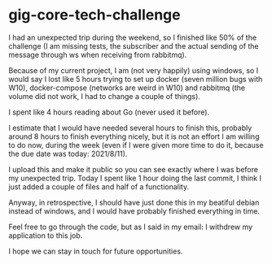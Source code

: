 # gig-core-tech-challenge


I had an unexpected trip during the weekend, so I finished like 50% of the challenge (I am missing tests, the subscriber and the actual sending of the message through ws 
when receiving from rabbitmq).

Because of my current project, I am (not very happily) using windows, so I would say I lost like 5 hours trying to set up docker (seven million bugs with W10), 
docker-compose (networks are weird in W10) and rabbitmq (the volume did not work, I had to change a couple of things).

I spent like 4 hours reading about Go (never used it before).

I estimate that I would have needed several hours to finish this, probably around 8 hours to finish everything nicely, but it is not an effort I am willing to do now, during the week 
(even if I were given more time to do it, because the due date was today: 2021/8/11).

I upload this and make it public so you can see exactly where I was before my unexpected trip. Today I spent like 1 hour doing the last commit, I think I just added a couple of files and
half of a functionality.

Anyway, in retrospective, I should have just done this in my beatiful debian instead of windows, and I would have probably finished everything in time.

Feel free to go through the code, but as I said in my email: I withdrew my application to this job.

I hope we can stay in touch for future opportunities.
